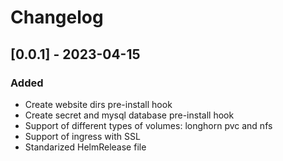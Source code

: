 # Changelog

## [0.0.1] - 2023-04-15
### Added
- Create website dirs pre-install hook
- Create secret and mysql database pre-install hook
- Support of different types of volumes: longhorn pvc and nfs
- Support of ingress with SSL
- Standarized HelmRelease file